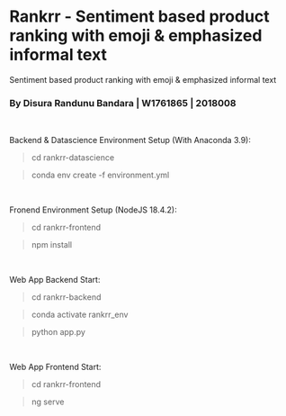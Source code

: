 # Rankrr - Sentiment based product ranking with emoji &amp; emphasized informal text
Sentiment based product ranking with emoji & emphasized informal text

### By Disura Randunu Bandara | W1761865 | 2018008



<br>

Backend & Datascience Environment Setup (With Anaconda 3.9):
> cd rankrr-datascience

> conda env create -f environment.yml


<br>

Fronend Environment Setup (NodeJS 18.4.2):
> cd rankrr-frontend

> npm install

<br>

Web App Backend Start:
> cd rankrr-backend

> conda activate rankrr_env

> python app.py

<br>

Web App Frontend Start:
> cd rankrr-frontend

> ng serve



